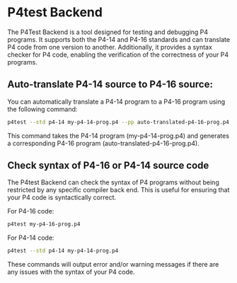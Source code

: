 <!--!
\page p4test_backend P4test Backend                                                               
-->
<!-- 
Documentation Inclusion:
This README is integrated as a standalone page in the P4 compiler documentation.

Refer to the full page here: [P4test Backend](https://p4lang.github.io/p4c/p4test_backend.html)
-->
<!--!
\internal
-->
# P4test Backend
<!--!
\endinternal
-->

<!--!
[TOC]
-->
The P4Test Backend is a tool designed for testing and debugging P4
programs. It supports both the P4-14 and P4-16 standards and can
translate P4 code from one version to another. Additionally, it
provides a syntax checker for P4 code, enabling the verification of 
the correctness of your P4 programs.

## Auto-translate P4-14 source to P4-16 source:
You can automatically translate a P4-14 program to a P4-16 program
using the following command:
```bash
p4test --std p4-14 my-p4-14-prog.p4 --pp auto-translated-p4-16-prog.p4
```

This command takes the P4-14 program (my-p4-14-prog.p4) and generates
a corresponding P4-16 program (auto-translated-p4-16-prog.p4).


## Check syntax of P4-16 or P4-14 source code
The P4test Backend can check the syntax of P4 programs without being
restricted by any specific compiler back end. This is useful for
ensuring that your P4 code is syntactically correct.

For P4-16 code: 
```bash
p4test my-p4-16-prog.p4
```

For P4-14 code: 
```bash
p4test --std p4-14 my-p4-14-prog.p4
```

These commands will output error and/or warning messages if there 
are any issues with the syntax of your P4 code.

